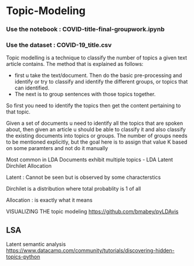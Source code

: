 # Topic-Modeling

### Use the notebook : COVID-title-final-groupwork.ipynb
### Use the dataset : COVID-19_title.csv

Topic modelling is a technique to classify the number of topics a given text article contains.
The method that is explained as follows:
- first u take the text/document. Then do the basic pre-processing and identify or try to classify and identify the different groups, or topics that can identified.
- The next is to group sentences with those topics together.


So first you need to identify the topics then get the content pertaining to that topic.


Given a set of documents u need to identify all the topics that are spoken about, then given an article u should be able to classify it
and also classify the existing documents into topics or groups. The number of groups needs to be mentioned explicitly, but the goal here is to assign that value K based on some paramters and not do it manually

Most common in LDA
Documents exhibit multiple topics - LDA
Latent Dirchilet Allocation

Latent : Cannot be seen but is observed by some characterstics

Dirchilet is a distribution where total probablity is 1 of all

Allocation : is exactly what it means

VISUALIZING THE topic modeling
https://github.com/bmabey/pyLDAvis

## LSA
Latent semantic analysis
https://www.datacamp.com/community/tutorials/discovering-hidden-topics-python
